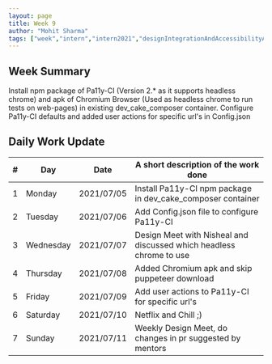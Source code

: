 ```yaml
---
layout: page
title: Week 9
author: "Mohit Sharma"
tags: ["week","intern","intern2021","designIntegrationAndAccessibilityAudit","week#9","eval#2"]
---
```


## Week Summary

 
Install npm package of Pa11y-CI (Version 2.* as it supports headless chrome) and apk of Chromium Browser (Used as headless chrome to run tests on web-pages) in existing dev_cake_composer container. Configure Pa11y-CI defaults and added user actions for specific url's in Config.json

## Daily Work Update

|\#|Day|Date|A short description of the work done|  
|---	|---	|---	|---	|  
|1   	| Monday 	|   2021/07/05		| Install Pa11y-CI npm package in dev_cake_composer container |  
|2   	| Tuesday  	|   2021/07/06		| Add Config.json file to configure Pa11y-CI |  
|3   	| Wednesday  	|  2021/07/07	 	| Design Meet with Nisheal and discussed which headless chrome to use |  
|4   	| Thursday  	|   2021/07/08		| Added Chromium apk and skip puppeteer download |  
|5   	| Friday  	|   2021/07/09		| Add user actions to Pa11y-CI for specific url's	 |  
|6   	| Saturday  	|   2021/07/10		| Netflix and Chill ;)	|  
|7   	| Sunday  	|   2021/07/11		| Weekly Design Meet, do changes in pr suggested by mentors  |  
